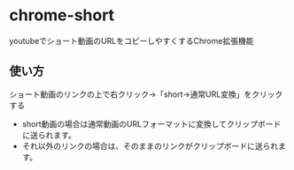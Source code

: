 # chrome-short

youtubeでショート動画のURLをコピーしやすくするChrome拡張機能

## 使い方

ショート動画のリンクの上で右クリック->「short->通常URL変換」をクリックする

- short動画の場合は通常動画のURLフォーマットに変換してクリップボードに送られます。
- それ以外のリンクの場合は、そのままのリンクがクリップボードに送られます。